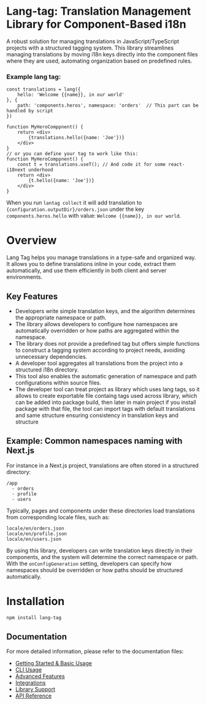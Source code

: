 # Lang-tag: Translation Management Library for Component-Based i18n

A robust solution for managing translations in JavaScript/TypeScript projects with a structured tagging system. This library streamlines managing translations by moving i18n keys directly into the component files where they are used, automating organization based on predefined rules.

### Example lang tag:
```tsx
const translations = lang({
    hello: 'Welcome {{name}}, in our world'
}, {
    path: 'components.heros', namespace: 'orders'  // This part can be handled by script
})

function MyHeroComppnent() {
    return <div>
        {translations.hello({name: 'Joe'})}
    </div>
}
// or you can define your tag to work like this:
function MyHeroComppnent() {
    const t = translations.useT(); // And code it for some react-i18next underhood
    return <div>
        {t.hello({name: 'Joe'})}
    </div>
}
```
When you run `lantag collect` it will add translation to `{configuration.outputDir}/orders.json` under the key `components.heros.hello` with value: `Welcome {{name}}, in our world`.

# Overview

Lang Tag helps you manage translations in a type-safe and organized way. It allows you to define translations inline in your code, extract them automatically, and use them efficiently in both client and server environments.

## Key Features
- Developers write simple translation keys, and the algorithm determines the appropriate namespace or path.
- The library allows developers to configure how namespaces are automatically overridden or how paths are aggregated within the namespace.
- The library does not provide a predefined tag but offers simple functions to construct a tagging system according to project needs, avoiding unnecessary dependencies.
- A developer tool aggregates all translations from the project into a structured i18n directory.
- This tool also enables the automatic generation of namespace and path configurations within source files.
- The developer tool can treat project as library which uses lang tags, so it allows to create exportable file containg tags used across library, which can be added into package build,
then later in main project if you install package with that file, the tool can import tags with default translations and same structure
ensuring consistency in translation keys and structure

## Example: Common namespaces naming with Next.js
For instance in a Next.js project, translations are often stored in a structured directory:

```
/app
  - orders
  - profile
  - users
```

Typically, pages and components under these directories load translations from corresponding locale files, such as:

```
locale/en/orders.json
locale/en/profile.json
locale/en/users.json
```

By using this library, developers can write translation keys directly in their components, and the system will determine the correct namespace or path. With the `onConfigGeneration` setting, developers can specify how namespaces should be overridden or how paths should be structured automatically.

# Installation

```bash
npm install lang-tag
```

## Documentation

For more detailed information, please refer to the documentation files:

- [Getting Started & Basic Usage](docs/getting-started.md)
- [CLI Usage](docs/cli-usage.md)
- [Advanced Features](docs/advanced-features.md)
- [Integrations](docs/integrations.md)
- [Library Support](docs/library-support.md)
- [API Reference](docs/api-reference.md)
